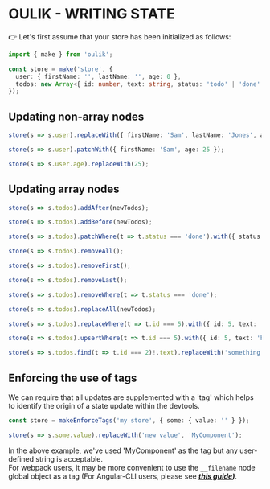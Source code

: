 # OULIK - WRITING STATE #

👉 Let's first assume that your store has been initialized as follows:
```Typescript
import { make } from 'oulik';

const store = make('store', {
  user: { firstName: '', lastName: '', age: 0 },
  todos: new Array<{ id: number, text: string, status: 'todo' | 'done' }>()
});
```
## Updating **non-array** nodes ##
```Typescript
store(s => s.user).replaceWith({ firstName: 'Sam', lastName: 'Jones', age: 25 });

store(s => s.user).patchWith({ firstName: 'Sam', age: 25 });

store(s => s.user.age).replaceWith(25);
```

## Updating **array** nodes ##
```Typescript
store(s => s.todos).addAfter(newTodos);

store(s => s.todos).addBefore(newTodos);

store(s => s.todos).patchWhere(t => t.status === 'done').with({ status: 'todo' });

store(s => s.todos).removeAll();

store(s => s.todos).removeFirst();

store(s => s.todos).removeLast();

store(s => s.todos).removeWhere(t => t.status === 'done');

store(s => s.todos).replaceAll(newTodos);

store(s => s.todos).replaceWhere(t => t.id === 5).with({ id: 5, text: 'bake cookies', status: 'todo' });

store(s => s.todos).upsertWhere(t => t.id === 5).with({ id: 5, text: 'bake cookies', status: 'todo' });

store(s => s.todos.find(t => t.id === 2)!.text).replaceWith('something else');
```

## Enforcing the use of **tags** ##
We can require that all updates are supplemented with a 'tag' which helps to identify the origin of a state update within the devtools.  
```Typescript
const store = makeEnforceTags('my store', { some: { value: '' } });

store(s => s.some.value).replaceWith('new value', 'MyComponent');
```
In the above example, we've used 'MyComponent' as the tag but any user-defined string is acceptable.  
For webpack users, it may be more convenient to use the `__filename` node global object as a tag (For Angular-CLI users, please see ***[this guide](./readme-ng-tags.md))***.
